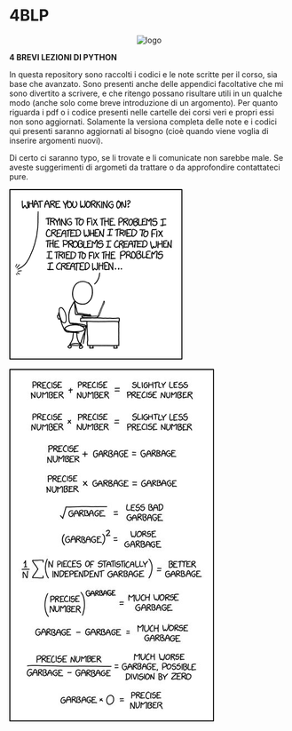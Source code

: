 # 4BLP

<p align="center">
  <img src="https://raw.githubusercontent.com/ai-sf/pisa-eventi/main/4BLP/all/vignette/logo.png" alt="logo" width="250">
</p>

**4 BREVI LEZIONI DI PYTHON**


In questa repository sono raccolti i codici e le note scritte per il corso, sia base che avanzato.
Sono presenti anche delle appendici facoltative che mi sono divertito a scrivere, e che ritengo possano risultare utili in un qualche modo (anche solo come breve introduzione di un argomento).
Per quanto riguarda i pdf o i codice presenti nelle cartelle dei corsi veri e propri essi non sono aggiornati.
Solamente la versiona completa delle note e i codici qui presenti saranno aggiornati al bisogno (cioè quando viene voglia di inserire argomenti nuovi).

Di certo ci saranno typo, se li trovate e li comunicate non sarebbe male.
Se aveste suggerimenti di argometi da trattare o da approfondire contattateci pure.

![](vignette/fixing_problems.png)


![](vignette/analisi.jpeg)

